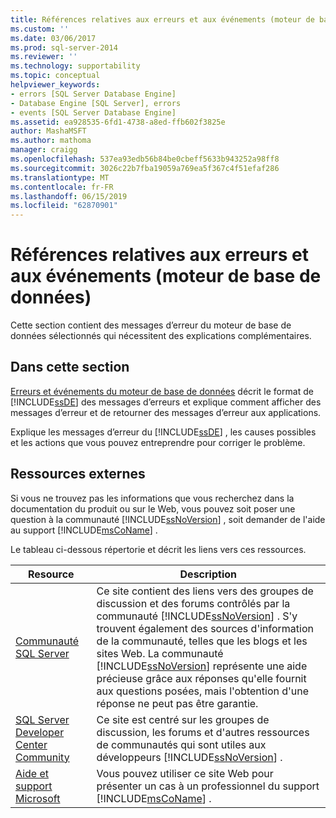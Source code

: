 ```yaml
---
title: Références relatives aux erreurs et aux événements (moteur de base de données) | Microsoft Docs
ms.custom: ''
ms.date: 03/06/2017
ms.prod: sql-server-2014
ms.reviewer: ''
ms.technology: supportability
ms.topic: conceptual
helpviewer_keywords:
- errors [SQL Server Database Engine]
- Database Engine [SQL Server], errors
- events [SQL Server Database Engine]
ms.assetid: ea928535-6fd1-4738-a8ed-ffb602f3825e
author: MashaMSFT
ms.author: mathoma
manager: craigg
ms.openlocfilehash: 537ea93edb56b84be0cbeff5633b943252a98ff8
ms.sourcegitcommit: 3026c22b7fba19059a769ea5f367c4f51efaf286
ms.translationtype: MT
ms.contentlocale: fr-FR
ms.lasthandoff: 06/15/2019
ms.locfileid: "62870901"
---
```

# <a name="errors-and-events-reference-database-engine"></a>Références relatives aux erreurs et aux événements (moteur de base de données)

Cette section contient des messages d’erreur du moteur de base de données sélectionnés qui nécessitent des explications complémentaires.
  
## <a name="in-this-section"></a>Dans cette section  
 [Erreurs et événements du moteur de base de données](database-engine-events-and-errors.md) décrit le format de [!INCLUDE[ssDE](../../includes/ssde-md.md)] des messages d’erreurs et explique comment afficher des messages d’erreur et de retourner des messages d’erreur aux applications.  
  
 Explique les messages d’erreur du [!INCLUDE[ssDE](../../includes/ssde-md.md)] , les causes possibles et les actions que vous pouvez entreprendre pour corriger le problème.  
  
## <a name="external-resources"></a>Ressources externes  
 Si vous ne trouvez pas les informations que vous recherchez dans la documentation du produit ou sur le Web, vous pouvez soit poser une question à la communauté [!INCLUDE[ssNoVersion](../../includes/ssnoversion-md.md)] , soit demander de l'aide au support [!INCLUDE[msCoName](../../includes/msconame-md.md)] .  
  
 Le tableau ci-dessous répertorie et décrit les liens vers ces ressources.  
  
|Resource|Description|  
|--------------|-----------------|  
|[Communauté SQL Server](https://go.microsoft.com/fwlink/?LinkId=42455)|Ce site contient des liens vers des groupes de discussion et des forums contrôlés par la communauté [!INCLUDE[ssNoVersion](../../includes/ssnoversion-md.md)] . S'y trouvent également des sources d'information de la communauté, telles que les blogs et les sites Web. La communauté [!INCLUDE[ssNoVersion](../../includes/ssnoversion-md.md)] représente une aide précieuse grâce aux réponses qu'elle fournit aux questions posées, mais l'obtention d'une réponse ne peut pas être garantie.|  
|[SQL Server Developer Center Community](https://go.microsoft.com/fwlink/?LinkId=42456)|Ce site est centré sur les groupes de discussion, les forums et d'autres ressources de communautés qui sont utiles aux développeurs [!INCLUDE[ssNoVersion](../../includes/ssnoversion-md.md)] .|  
|[Aide et support Microsoft](https://go.microsoft.com/fwlink/?linkid=16419)|Vous pouvez utiliser ce site Web pour présenter un cas à un professionnel du support [!INCLUDE[msCoName](../../includes/msconame-md.md)] .|  
  
  
